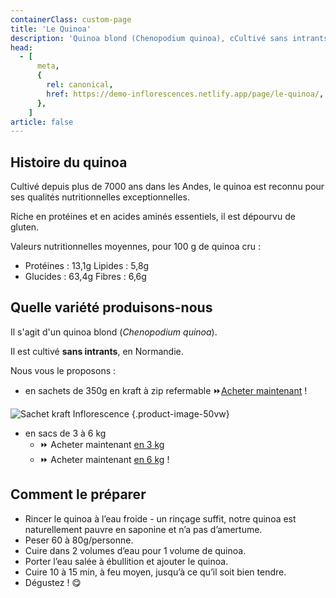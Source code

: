 ```yaml
---
containerClass: custom-page
title: 'Le Quinoa'
description: 'Quinoa blond (Chenopodium quinoa), cCultivé sans intrants, en Normandie. Disponibles en sachets de 350g en kraft à zip refermable ou sacs de 3 à 6 kg.'
head:
  - [
      meta,
      {
        rel: canonical,
        href: https://demo-inflorescences.netlify.app/page/le-quinoa/,
      },
    ]
article: false
---
```


## Histoire du quinoa

Cultivé depuis plus de 7000 ans dans les Andes, le quinoa est reconnu pour ses qualités nutritionnelles exceptionnelles.

Riche en protéines et en acides aminés essentiels, il est dépourvu de gluten.

Valeurs nutritionnelles moyennes, pour 100 g de quinoa cru :

- Protéines : 13,1g Lipides : 5,8g
- Glucides : 63,4g Fibres : 6,6g

## Quelle variété produisons-nous

Il s'agit d'un quinoa blond (_Chenopodium quinoa_).

Il est cultivé **sans intrants**, en Normandie.

Nous vous le proposons :

- en sachets de 350g en kraft à zip refermable ⏩[Acheter maintenant](https://buy.stripe.com/test_dR6eUV4eN1VigdW000) !

![Sachet kraft Inflorescence](/images/sachet-kraft-inflorescence.jpg) {.product-image-50vw}

- en sacs de 3 à 6 kg
  - ⏩ Acheter maintenant [en 3 kg](https://buy.stripe.com/test_4gwcMNeTrarO0eY6op)
  - ⏩ Acheter maintenant [en 6 kg](https://buy.stripe.com/test_fZe8wxcLjfM8gdW5km) !

## Comment le préparer

- Rincer le quinoa à l’eau froide - un rinçage suffit, notre quinoa est naturellement pauvre en saponine et n’a pas d’amertume.
- Peser 60 à 80g/personne.
- Cuire dans 2 volumes d’eau pour 1 volume de quinoa.
- Porter l’eau salée à ébullition et ajouter le quinoa.
- Cuire 10 à 15 min, à feu moyen, jusqu’à ce qu’il soit bien tendre.
- Dégustez ! 😋
